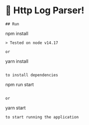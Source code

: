 # 🚀 Http Log Parser!


```
## Run
```
npm install
```
> Tested on node v14.17

or

```
yarn install
```

to install dependencies

```
npm run start
```

or

```
yarn start
```
to start running the application


